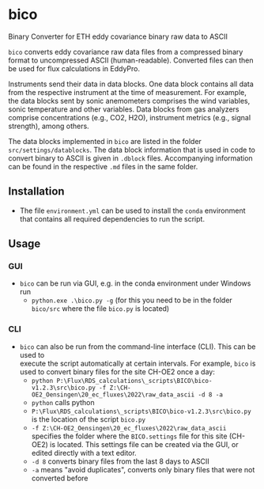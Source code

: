 # bico
Binary Converter for ETH eddy covariance binary raw data to ASCII

`bico` converts eddy covariance raw data files from a compressed binary format
to uncompressed ASCII (human-readable). Converted files can then be used for 
flux calculations in EddyPro.

Instruments send their data in data blocks. One data block contains all data
from the respective instrument at the time of measurement. For example, the 
data blocks sent by sonic anemometers comprises the wind variables, sonic temperature
and other variables. Data blocks from gas analyzers comprise concentrations (e.g., CO2,
H2O), instrument metrics (e.g., signal strength), among others.

The data blocks implemented in `bico` are listed in the folder `src/settings/datablocks`.
The data block information that is used in code to convert binary to ASCII is given
in `.dblock` files. Accompanying information can be found in the respective `.md` files
in the same folder.

## Installation
- The file `environment.yml` can be used to install the `conda` environment that contains
all required dependencies to run the script.

## Usage

### GUI
- `bico` can be run via GUI, e.g. in the conda environment under Windows run 
  - `python.exe .\bico.py -g` (for this you need to be in the folder `bico/src` where
  the file `bico.py` is located)

### CLI
- `bico` can also be run from the command-line interface (CLI). This can be used to  
execute the script automatically at certain intervals. For example, `bico` is used to
convert binary files for the site CH-OE2 once a day:
  - `python P:\Flux\RDS_calculations\_scripts\BICO\bico-v1.2.3\src\bico.py -f Z:\CH-OE2_Oensingen\20_ec_fluxes\2022\raw_data_ascii -d 8 -a`
  - `python` calls python
  - `P:\Flux\RDS_calculations\_scripts\BICO\bico-v1.2.3\src\bico.py` is the location of the script `bico.py`
  - `-f Z:\CH-OE2_Oensingen\20_ec_fluxes\2022\raw_data_ascii` specifies the folder where the `BICO.settings` file
for this site (CH-OE2) is located. This settings file can be created via the GUI, or edited directly with a text editor.  
  - `-d 8` converts binary files from the last 8 days to ASCII
  - `-a` means "avoid duplicates", converts only binary files that were not converted before 
  